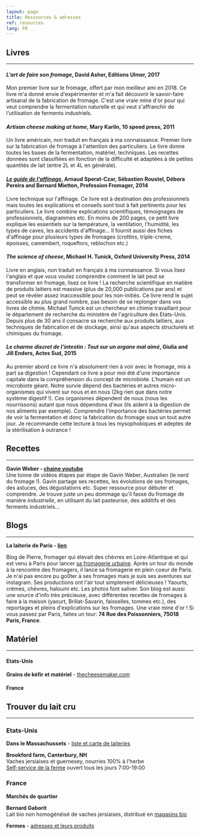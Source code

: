 ```yaml
---
layout: page
title: Ressources & adresses
ref: resources
lang: FR
---
```


## Livres
---

#### *L'art de faire son fromage*, David Asher, Editions Ulmer, 2017

Mon premier livre sur le fromage, offert par mon meilleur ami en 2018. Ce livre m'a donné envie d'expérimenter et m'a fait découvrir le savoir-faire artisanal de la fabrication de fromage. 
C'est une vraie mine d'or pour qui veut comprendre la fermentation naturelle et qui veut s'affranchir de l'utilisation de ferments industriels.

#### *Artisan cheese making at home*, Mary Karlin, 10 speed press, 2011

Un livre américain, non traduit en français à ma connaissance. Premier livre sur la fabrication de fromage à l'attention des particuliers. 
Le livre donne toutes les bases de la fermentation, matériel, techniques. 
Les recettes données sont classifiées en fonction de la difficulté et adaptées à de petites quantités de lait (entre 2L et 4L en générale).

#### *[Le guide de l'affinage](https://www.professionfromager.com/vpc-guides/)*, Arnaud Sperat-Czar, Sébastien Roustel, Débora Pereira and Bernard Mietton, Profession Fromager, 2014

Livre technique sur l'affinage. Ce livre est à destination des professionnels mais toutes les explications et conseils sont tout à fait pertinents pour
les particuliers. Le livre combine explications scientifiques, témoignages de professionnels, diagrammes etc.
En moins de 200 pages, ce petit livre explique les essentiels sur la température, la ventilation, l'humidité, les types de caves, les accidents d'affinage...
Il fournit aussi des fiches d'affinage pour plusieurs types de fromages (crottins, triple-creme, époisses, camembert, roqueftors, reblochon etc.)

#### *The science of cheese*, Michael H. Tunick, Oxford University Press, 2014

Livre en anglais, non traduit en français à ma connaissance.
Si vous lisez l'anglais et que vous voulez comprendre comment le lait peut se transformer en fromage, lisez ce livre !
La recherche scientifique en matière de produits laitiers est massive (plus de 20,000 publications par ans) et peut se révéler assez inaccessible pour les non-initiés. 
Ce livre rend le sujet accessible au plus grand nombre, pas besoin de se replonger dans vos livres de chimie.
Michael Tunick est un chercheur en chimie travaillant pour le département de recherche du ministère de l'agriculture des Etats-Unis.
Depuis plus de 30 ans il consacre sa recherche aux produits laitiers, aux techniques de fabrication et de stockage, ainsi qu'aux aspects structurels et chimiques du fromage.

#### *Le charme discret de l'intestin : Tout sur un organe mal aimé*, Giulia and Jill Enders, Actes Sud, 2015

Au premier abord ce livre n'a absolument rien à voir avec le fromage, mis à part sa digestion !
Cependant ce livre a pour moi été d'une importance capitale dans la compréhension du concept de microbiote. 
L'humain est un microbiote géant. Notre survie dépend des bactéries et autres micro-organismes qui vivent sur nous et en nous (2kg rien que dans notre système digestif !).
Ces organismes dépendent de nous (nous les nourrissons) autant que nous dépendons d'eux (ils aident à la digestion de nos aliments par exemple).
Comprendre l'importance des bactéries permet de voir la fermentation et donc la fabrication du fromage sous un tout autre jour.
Je recommande cette lecture à tous les mysophobiques et adeptes de la stérilisation à outrance !


## Recettes
---

**Gavin Weber - [chaine youtube](https://www.youtube.com/channel/UCE31MqUy6nIMJ_f8y4R3_AA)**
<span style="line-height:10px;"><br></span>
Une tonne de vidéos étapes par étape de Gavin Weber, Australien (le nerd du fromage !).
Gavin partage ses recettes, les évolutions de ses fromages, des astuces, des dégustations etc. 
Super ressource pour débuter et comprendre. 
Je trouve juste un peu dommage qu'il fasse du fromage de manière *industrielle*, en utilisant du lait pasteurise, des additifs et des ferments industriels...


## Blogs
---

**La laiterie de Paris - [lien](http://lalaiteriedeparis.blogspot.com/)**

Blog de Pierre, fromager qui élevait des chèvres en Loire-Atlantique et qui est venu à Paris pour lancer [sa fromagerie urbaine](https://www.kisskissbankbank.com/fr/projects/la-laiterie-de-paris/tabs/description).
Après un tour du monde à la rencontre des fromagers, il lance sa fromagerie en plein coeur de Paris. 
Je n'ai pas encore pu go0ter à ses fromages mais je suis ses aventures sur instagram. Ses productions ont l'air tout simplement 
délicieuses ! Yaourts, crèmes, chèvres, haloumi etc. Les photos font saliver.
Son blog est aussi une source d'info très précieuse, avec différentes recettes de fromages à faire à la maison (yaourt, Brillat-Savarin, 
faisselles, tommes etc.), des reportages et pleins
d'explications sur les fromages. Une vraie mine d'or !
Si vous passez par Paris, faites un tour: **74 Rue des Poissonniers, 75018 Paris, France**.

## Matériel
---

#### Etats-Unis
**Grains de kéfir et matériel** - 
[thecheesemaker.com](https://www.thecheesemaker.com/)

#### France



## Trouver du lait cru
---

### Etats-Unis

**Dans le Massachussets** - 
[liste et carte de laiteries](https://www.nofamass.org/raw-milk)

**Brookford farm, Canterbury, NH**
<span style="line-height:10px;"><br></span> 
Vaches jersiaises et guernesey, nourries 100% à l'herbe
<span style="line-height:10px;"><br></span> 
[Self-service de la ferme](http://www.brookfordfarm.com/farm-store) ouvert tous les jours 7:00-19:00

### France

**Marchés de quartier**

**Bernard Gaborit**
<span style="line-height:10px;"><br></span> 
Lait bio non homogénéisé de vaches jersiaises, distribué en [magasins bio](https://www.bernardgaborit.fr/ou-nous-trouver/les-magasins-distributeurs)

**Fermes** - [adresses et leurs produits](https://www.bienvenue-a-la-ferme.com/)
